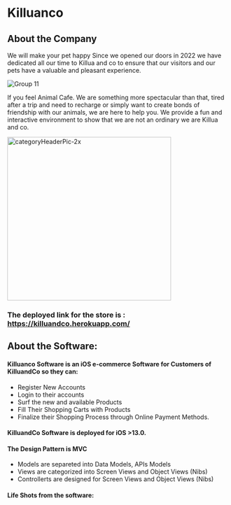 # Killuanco
## About the Company
We will make your pet happy
Since we opened our doors in 2022 we have dedicated all our time to Killua and co to ensure that our visitors and our pets have a valuable and pleasant experience.


![Group 11](https://user-images.githubusercontent.com/93882864/177839751-8dbaf40d-4557-4a24-a989-2ac953c295b5.png)

If you feel Animal Cafe. We are something more spectacular than that, tired after a trip and need to recharge or simply want to create bonds of friendship with our animals, we are here to help you. We provide a fun and interactive environment to show that we are not an ordinary we are Killua and co.

<img width="374" alt="categoryHeaderPic-2x" src="https://user-images.githubusercontent.com/93882864/177838823-04c13930-412b-425f-8d57-4f32a601b0ea.png">


### The deployed link for the store is : https://killuandco.herokuapp.com/

## About the Software:

#### Killuanco Software is an iOS e-commerce Software for Customers of KilluandCo so they can:
- Register New Accounts
- Login to their accounts
- Surf the new and available Products
- Fill Their Shopping Carts with Products
- Finalize their Shopping Process through Online Payment Methods.

#### KilluandCo Software is deployed for iOS >13.0. 

#### The Design Pattern is MVC
- Models are separeted into Data Models, APIs Models
- Views are categorized into Screen Views and Object Views (Nibs)
- Controllerts are designed for Screen Views and Object Views (Nibs)
        
#### Life Shots from the software:

